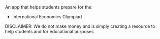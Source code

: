 An app that helps students prepare for the:
- International Economics Olympiad


DISCLAIMER: We do not make money and is simply creating a resource to help students and for educational purposes
